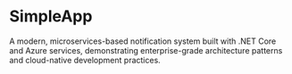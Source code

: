 # SimpleApp
A modern, microservices-based notification system built with .NET Core and Azure services, demonstrating enterprise-grade architecture patterns and cloud-native development practices.
